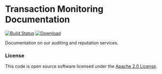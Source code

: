 
# Transaction Monitoring Documentation

[![Build Status](https://travis-ci.org/hmrc/txm-docs.svg?branch=master)](https://travis-ci.org/hmrc/txm-docs) [ ![Download](https://api.bintray.com/packages/hmrc/releases/txm-docs/images/download.svg) ](https://bintray.com/hmrc/releases/txm-docs/_latestVersion)

Documentation on our auditing and reputation services.

### License

This code is open source software licensed under the [Apache 2.0 License]("http://www.apache.org/licenses/LICENSE-2.0.html").
    